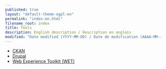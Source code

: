 ```yaml
---
published: true
layout: "default-theme-ogpl-en"
permalink: "index-en.html"
filename_root: index
title: Tools
description: English description / Description en anglais
modified: "Date modified (YYYY-MM-DD) / Date de modification (AAAA-MM-JJ)"
---
```


* [CKAN](ckan-en.html)
* [Drupal](drupal-en.html)
* [Web Experience Toolkit (WET)](wet-boew-en.html)

